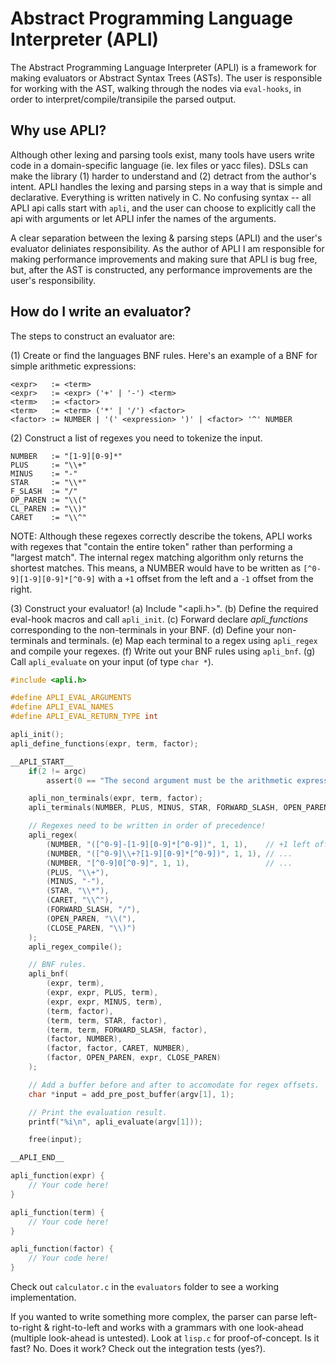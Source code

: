 # Abstract Programming Language Interpreter (APLI)
The Abstract Programming Language Interpreter (APLI) is a framework for making evaluators or Abstract Syntax Trees (ASTs). The user is responsible for working with the AST, walking through the nodes via `eval-hooks`, in order to interpret/compile/transipile the parsed output. 

## Why use APLI?
Although other lexing and parsing tools exist, many tools have users write code in a domain-specific language (ie. lex files or yacc files). DSLs can make the library (1) harder to understand and (2) detract from the author's intent. APLI handles the lexing and parsing steps in a way that is simple and declarative. Everything is written natively in C. No confusing syntax -- all APLI api calls start with `apli`, and the user can choose to explicitly call the api with arguments or let APLI infer the names of the arguments.

A clear separation between the lexing & parsing steps (APLI) and the user's evaluator deliniates responsibility. As the author of APLI I am responsible for making performance improvements and making sure that APLI is bug free, but, after the AST is constructed, any performance improvements are the user's responsibility.  

## How do I write an evaluator?
The steps to construct an evaluator are:

(1) Create or find the languages BNF rules. Here's an example of a BNF for simple arithmetic expressions:
```
<expr>   := <term>
<expr>   := <expr> ('+' | '-') <term>
<term>   := <factor>
<term>   := <term> ('*' | '/') <factor>
<factor> := NUMBER | '(' <expression> ')' | <factor> '^' NUMBER
```

(2) Construct a list of regexes you need to tokenize the input.
```
NUMBER   := "[1-9][0-9]*"
PLUS     := "\\+"
MINUS    := "-"
STAR     := "\\*"
F_SLASH  := "/"
OP_PAREN := "\\("
CL_PAREN := "\\)"
CARET    := "\\^"
```

NOTE: Although these regexes correctly describe the tokens, APLI works with regexes that "contain the entire token" rather than performing a "largest match". The internal regex matching algorithm only returns the shortest matches. This means, a NUMBER would have to be written as `[^0-9][1-9][0-9]*[^0-9]` with a `+1` offset from the left and a `-1` offset from the right. 

(3) Construct your evaluator!
  (a) Include "<apli.h>".
  (b) Define the required eval-hook macros and call `apli_init`.
  (c) Forward declare *apli_functions* corresponding to the non-terminals in your BNF.
  (d) Define your non-terminals and terminals.
  (e) Map each terminal to a regex using `apli_regex` and compile your regexes.
  (f) Write out your BNF rules using `apli_bnf`.
  (g) Call `apli_evaluate` on your input (of type `char *`).
```c
#include <apli.h>

#define APLI_EVAL_ARGUMENTS
#define APLI_EVAL_NAMES
#define APLI_EVAL_RETURN_TYPE int

apli_init();
apli_define_functions(expr, term, factor);

__APLI_START__
    if(2 != argc)
        assert(0 == "The second argument must be the arithmetic expression");

    apli_non_terminals(expr, term, factor);
    apli_terminals(NUMBER, PLUS, MINUS, STAR, FORWARD_SLASH, OPEN_PAREN, CLOSE_PAREN, CARET);

    // Regexes need to be written in order of precedence!
    apli_regex(
        (NUMBER, "([^0-9]-[1-9][0-9]*[^0-9])", 1, 1),    // +1 left offset, -1 right offset
        (NUMBER, "([^0-9]\\+?[1-9][0-9]*[^0-9])", 1, 1), // ...
        (NUMBER, "[^0-9]0[^0-9]", 1, 1),                 // ...
        (PLUS, "\\+"),
        (MINUS, "-"),
        (STAR, "\\*"),
        (CARET, "\\^"),
        (FORWARD_SLASH, "/"),
        (OPEN_PAREN, "\\("),
        (CLOSE_PAREN, "\\)")
    );
    apli_regex_compile();

    // BNF rules.
    apli_bnf(
        (expr, term),
        (expr, expr, PLUS, term),
        (expr, expr, MINUS, term),
        (term, factor),
        (term, term, STAR, factor),
        (term, term, FORWARD_SLASH, factor),
        (factor, NUMBER),
        (factor, factor, CARET, NUMBER),
        (factor, OPEN_PAREN, expr, CLOSE_PAREN)
    );

    // Add a buffer before and after to accomodate for regex offsets.
    char *input = add_pre_post_buffer(argv[1], 1); 

    // Print the evaluation result.
    printf("%i\n", apli_evaluate(argv[1]));

    free(input);

__APLI_END__

apli_function(expr) {
    // Your code here!
}

apli_function(term) {
    // Your code here!
}

apli_function(factor) {
    // Your code here!
}
```

Check out `calculator.c` in the `evaluators` folder to see a working implementation. 

If you wanted to write something more complex, the parser can parse left-to-right & right-to-left and works with a grammars with one look-ahead (multiple look-ahead is untested). Look at `lisp.c` for proof-of-concept. Is it fast? No. Does it work? Check out the integration tests (yes?).
